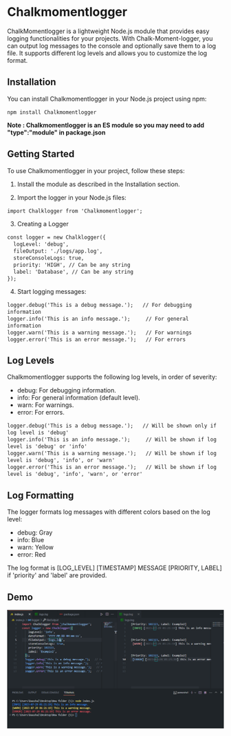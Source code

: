 # Chalkmomentlogger

ChalkMomentlogger is a lightweight Node.js module that provides easy logging functionalities for your projects. With Chalk-Moment-logger, you can output log messages to the console and optionally save them to a log file. It supports different log levels and allows you to customize the log format.

## Installation

You can install Chalkmomentlogger in your Node.js project using npm:

```
npm install Chalkmomentlogger
```

**Note : Chalkmomentlogger is an ES module so you may need to add "type":"module" in package.json**

## Getting Started

To use Chalkmomentlogger in your project, follow these steps:

1. Install the module as described in the Installation section.

2. Import the logger in your Node.js files:
```
import Chalklogger from 'Chalkmomentlogger';
```
3. Creating a Logger
```
const logger = new Chalklogger({
  logLevel: 'debug',
  fileOutput: './logs/app.log',
  storeConsoleLogs: true,
  priority: 'HIGH', // Can be any string
  label: 'Database', // Can be any string
});
```

4. Start logging messages:
```
logger.debug('This is a debug message.');   // For debugging information
logger.info('This is an info message.');     // For general information
logger.warn('This is a warning message.');   // For warnings
logger.error('This is an error message.');   // For errors
```
## Log Levels

Chalkmomentlogger supports the following log levels, in order of severity:

* debug: For debugging information.
* info: For general information (default level).
* warn: For warnings.
* error: For errors.

```
logger.debug('This is a debug message.');   // Will be shown only if log level is 'debug'
logger.info('This is an info message.');     // Will be shown if log level is 'debug' or 'info'
logger.warn('This is a warning message.');   // Will be shown if log level is 'debug', 'info', or 'warn'
logger.error('This is an error message.');   // Will be shown if log level is 'debug', 'info', 'warn', or 'error'
```
## Log Formatting
The logger formats log messages with different colors based on the log level:

* debug: Gray
* info: Blue
* warn: Yellow
* error: Red

The log format is [LOG_LEVEL] [TIMESTAMP] MESSAGE [PRIORITY, LABEL] if 'priority' and 'label' are provided.

## Demo
![demo](demo.png)


